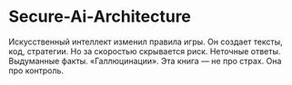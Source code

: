 # Secure-Ai-Architecture
Искусственный интеллект изменил правила игры. Он создает тексты, код, стратегии. Но за скоростью скрывается риск. Неточные ответы. Выдуманные факты. «Галлюцинации».  Эта книга — не про страх. Она про контроль.
